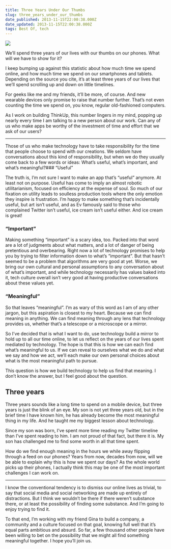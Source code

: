 ```yaml
---
title: Three Years Under Our Thumbs
slug: three_years_under_our_thumbs
date_published: 2013-11-15T22:00:38.000Z
date_updated: 2013-11-15T22:00:38.000Z
tags: Best Of, tech
---
```


![](https://d262ilb51hltx0.cloudfront.net/max/700/1*6fNAhFgAcpuLKIwi-kgxbQ.jpeg)

We’ll spend three years of our lives with our thumbs on our phones. What will we have to show for it?

I keep bumping up against this statistic about how much time we spend online, and how much time we spend on our smartphones and tablets. Depending on the source you cite, it’s at least three years of our lives that we’ll spend scrolling up and down on little timelines.

For geeks like me and my friends, it’ll be more, of course. And new wearable devices only promise to raise that number further. That’s not even counting the time we spend on, you know, regular old-fashioned computers.

As I work on building ThinkUp, this number lingers in my mind, popping up nearly every time I am talking to a new person about our work. Can any of us who make apps be worthy of the investment of time and effort that we ask of our users?

---

Those of us who make technology have to take responsibility for the time that people choose to spend with our creations. We seldom have conversations about this kind of responsibility, but when we do they usually come back to a few words or ideas: What’s useful, what’s important, and what’s meaningful?### “Useful”

The truth is, I’m not sure I want to make an app that’s “useful” anymore. At least not on purpose. Useful has come to imply an almost robotic utilitarianism, focused on efficiency at the expense of soul. So much of our fixation on utility leads to soulless production tools where the only emotion they inspire is frustration. I’m happy to make something that’s incidentally useful, but art isn’t useful, and as Ev famously said to those who complained Twitter isn’t useful, ice cream isn’t useful either. And ice cream is great!

### “Important”

Making something “important” is a scary idea, too. Packed into that word are a lot of judgments about what matters, and a lot of danger of being pretentious and overbearing. Right now a lot of technology promises to help you by trying to filter information down to what’s “important”. But that hasn’t seemed to be a problem that algorithms are very good at yet. Worse, we bring our own cultural and personal assumptions to any conversation about of what’s important, and while technology necessarily has values baked into it, tech culture overall isn’t very good at having productive conversations about these values yet.

### “Meaningful”

So that leaves “meaningful”. I’m as wary of this word as I am of any other jargon, but this aspiration is closest to my heart. Because we can find meaning in anything. We can find meaning through any lens that technology provides us, whether that’s a telescope or a microscope or a mirror.

So I’ve decided that is what I want to do, use technology build a mirror to hold up to all our time online, to let us reflect on the years of our lives spent mediated by technology. The hope is that this is how we can each find what’s meaningful to us. If we can reveal to ourselves what we do and what we say and how we act, we’ll each make our own personal choices about what is the most meaningful path to pursue.

This question is how we build technology to help us find that meaning. I don’t know the answer, but I feel good about the question.

## Three years

Three years sounds like a long time to spend on a mobile device, but three years is just the blink of an eye. My son is not yet three years old, but in the brief time I have known him, he has already become the most meaningful thing in my life. And he taught me my biggest lesson about technology.

Since my son was born, I’ve spent more time reading my Twitter timeline than I’ve spent reading to him. I am not proud of that fact, but there it is. My son has challenged me to find some worth in all that time spent.

How do we find enough meaning in the hours we while away flipping through a feed on our phones? Years from now, decades from now, will we be able to explain why this is how we spent our days? As the whole world picks up their phones, I actually think this may be one of the most important challenges I can work on.

---

I know the conventional tendency is to dismiss our online lives as trivial, to say that social media and social networking are made up entirely of distractions. But I think we wouldn’t be there if there weren’t substance there, or at least the possibility of finding some substance. And I’m going to enjoy trying to find it.

To that end, I’m working with my friend Gina to build a company, a community and a culture focused on that goal, knowing full well that it’s equal parts ambitious and absurd. So far, a few thousand other people have been willing to bet on the possibility that we might all find something meaningful together. I hope you’ll join us.
